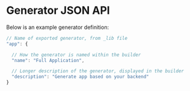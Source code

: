 # Generator JSON API

Below is an example generator definition:

```javascript
// Name of exported generator, from _lib file 
"app": {

  // How the generator is named within the builder 
  "name": "Full Application",

  // Longer description of the generator, displayed in the builder 
  "description": "Generate app based on your backend"
}
```

